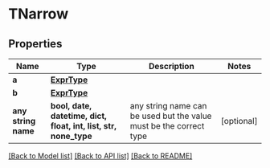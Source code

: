 # TNarrow


## Properties
Name | Type | Description | Notes
------------ | ------------- | ------------- | -------------
**a** | [**ExprType**](ExprType.md) |  | 
**b** | [**ExprType**](ExprType.md) |  | 
**any string name** | **bool, date, datetime, dict, float, int, list, str, none_type** | any string name can be used but the value must be the correct type | [optional]

[[Back to Model list]](../README.md#documentation-for-models) [[Back to API list]](../README.md#documentation-for-api-endpoints) [[Back to README]](../README.md)


